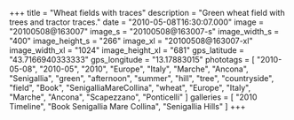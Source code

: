 +++
title = "Wheat fields with traces"
description = "Green wheat field with trees and tractor traces."
date = "2010-05-08T16:30:07.000"
image = "20100508@163007"
image_s = "20100508@163007-s"
image_width_s = "400"
image_height_s = "266"
image_xl = "20100508@163007-xl"
image_width_xl = "1024"
image_height_xl = "681"
gps_latitude = "43.7166940333333"
gps_longitude = "13.17883015"
phototags = [ "2010-05-08", "2010-05", "2010", "Europe", "Italy", "Marche", "Ancona", "Senigallia", "green", "afternoon", "summer", "hill", "tree", "countryside", "field", "Book", "SenigalliaMareCollina", "wheat", "Europe", "Italy", "Marche", "Ancona", "Scapezzano", "Ponticelli" ]
galleries = [ "2010 Timeline", "Book Senigallia Mare Collina", "Senigallia Hills" ]
+++
